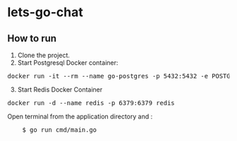 # lets-go-chat

## How to run
1. Clone the project.
2. Start Postgresql Docker container:
<pre>
docker run -it --rm --name go-postgres -p 5432:5432 -e POSTGRES_USER=postgres -e POSTGRES_PASSWORD=pass -e PGDATA=/var/lib/postgresql/data/pgdata -v ~/local-go-postgres:/var/lib/postgresql/data postgres:14.0
</pre>
3. Start Redis Docker Container
<pre>
docker run -d --name redis -p 6379:6379 redis
</pre>

Open terminal from the application directory and :
<pre>
    $ go run cmd/main.go
</pre>

